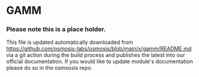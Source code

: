 # GAMM

### Please note this is a place holder.
This file is updated automatically downloaded from https://github.com/osmosis-labs/osmosis/blob/main/x/gamm/README.md via a git action during the build process and publishes the latest into our official documentation. If you would like to update module's documentation please do so in the osmsosis repo. 
